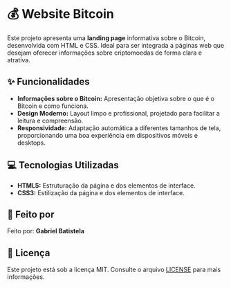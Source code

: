 # 💰 Website Bitcoin

Este projeto apresenta uma **landing page** informativa sobre o Bitcoin, desenvolvida com HTML e CSS. Ideal para ser integrada a páginas web que desejam oferecer informações sobre criptomoedas de forma clara e atrativa.

## ✨ Funcionalidades

- **Informações sobre o Bitcoin:** Apresentação objetiva sobre o que é o Bitcoin e como funciona.
- **Design Moderno:** Layout limpo e profissional, projetado para facilitar a leitura e compreensão.
- **Responsividade:** Adaptação automática a diferentes tamanhos de tela, proporcionando uma boa experiência em dispositivos móveis e desktops.

## 💻 Tecnologias Utilizadas

- **HTML5:** Estruturação da página e dos elementos de interface.
- **CSS3:** Estilização da página e dos elementos de interface.

## 📝 Feito por

Feito por: **Gabriel Batistela**

## 📄 Licença

Este projeto está sob a licença MIT. Consulte o arquivo [LICENSE](LICENSE) para mais informações.
